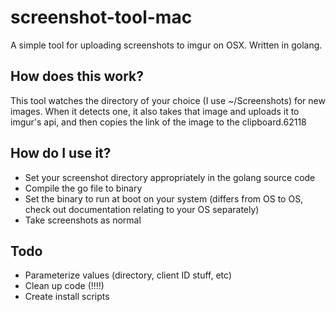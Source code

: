 # screenshot-tool-mac
A simple tool for uploading screenshots to imgur on OSX. Written in golang.

## How does this work?
This tool watches the directory of your choice (I use ~/Screenshots) for new images. When it detects one, it also takes that image and uploads it to imgur's api, and then copies the link of the image to the clipboard.62118

## How do I use it?
* Set your screenshot directory appropriately in the golang source code
* Compile the go file to binary
* Set the binary to run at boot on your system (differs from OS to OS, check out documentation relating to your OS separately)
* Take screenshots as normal

## Todo
* Parameterize values (directory, client ID stuff, etc)
* Clean up code (!!!!)
* Create install scripts
